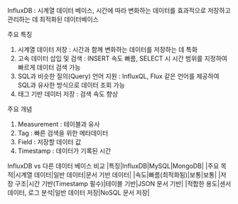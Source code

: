 InfluxDB : 시계열 데이터 베이스, 시간에 따라 변화하는 데이터를 효과적으로 저장하고 관리하는 데 최적화된 데이터베이스

주요 특징
1) 시계열 데이터 저장 : 시간과 함께 변화하는 데이터를 저장하는 데 특화
2) 고속 데이터 삽입 및 검색 : INSERT 속도 빠름, SELECT 시 시간 범위를 지정하여 빠르게 데이터 검색 가능
3) SQL과 비슷한 질의(Query) 언어 지원 : InfluxQL, Flux 같은 언어를 제공하여 SQL과 유사한 방식으로 데이터 조회 가능
4) 태그 기반 데이터 저장 : 검색 속도 향상

주요 개념
1) Measurement : 테이블과 유사
2) Tag : 빠른 검색을 위한 메타데이터
3) Field : 저장할 데이터 값
4) Timestamp : 데이터가 기록된 시간

InfluxDB vs 다른 데이터 베이스 비교
|특징|InfluxDB|MySQL|MongoDB|
|주요 목적|시계열 데이터|일반 데이터|문서 기반 데이터|
|속도|빠름(최적화됨)|보통|보통|
|저장 구조|시간 기반(Timestamp 필수)|테이블 기반|JSON 문서 기반|
|적합한 용도|센서 데이터, 로그 분석|일반 데이터 저장|NoSQL 문서 저장|
